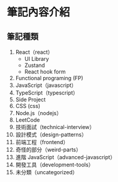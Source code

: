# 筆記內容介紹

## 筆記種類

1. React（react）
   - UI Library
   - Zustand
   - React hook form
2. Functional programing (FP)
3. JavaScript（javascript）
4. TypeScript（typescript）
5. Side Project
6. CSS (css)
7. Node.js（nodejs）
8. LeetCode
9. 技術面試（technical-interview）
10. 設計模式（design-patterns）
11. 前端工程（frontend）
12. 奇怪的部分（weird-parts）
13. 進階 JavaScript（advanced-javascript）
14. 開發工具（development-tools）
15. 未分類（uncategorized）
